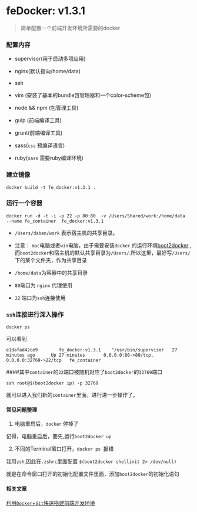 # feDocker: v1.3.1

> 简单配置一个前端开发环境所需要的docker

### 配置内容

- supervisor(用于启动多项应用)

- nginx(默认指向/home/data)

- ssh

- vim (安装了基本的bundle包管理器和一个color-scheme包)

- node && npm (包管理工具)

- gulp (前端编译工具)

- grunt(前端编译工具)

- sass(`css` 预编译语言) 

- ruby(`sass` 需要ruby编译环境) 


### 建立镜像
```
docker build -t fe_docker:v1.3.1 .
```

### 运行一个容器

```
docker run -d -t -i -p 22 -p 80:80  -v /Users/Shared/work:/home/data  --name fe_container  fe_docker:v1.3.1
```
- `/Users/daben/work` 表示宿主机的共享目录。
- 注意： `mac`电脑或者`win`电脑，由于需要安装`docker` 的运行环境[boot2docker](https://docs.docker.com/installation/mac/) , 而`boot2docker`和宿主机的默认共享目录为`/Users/`.所以这里，最好写`/Users/`下的某个文件夹，作为共享目录


- `/home/data`为容器中的共享目录

- `80`端口为 `nginx`  代理使用
- `22` 端口为`ssh`连接使用


### `ssh`连接进行深入操作
```
docker ps 
```
可以看到
```
e1dafad42ce9        fe_docker:v1.3.1    "/usr/bin/supervisor   27 minutes ago      Up 27 minutes       0.0.0.0:80->80/tcp, 0.0.0.0:32769->22/tcp   fe_container
```
####其中`container`的`22`端口被随机对应了`boot2docker`的`32769`端口
```
ssh root@$(boot2docker ip) -p 32769

```
就可以进入我们新的`container`里面，进行进一步操作了。

#### 常见问题整理

1. 电脑重启后，`docker` 停掉了

记得，电脑重启后，要先,运行`boot2docker up`


2. 不同的Terminal窗口打开，`docker ps `报错

我用`zsh`,因此在`.zshrc`里面配置 `$(boot2docker shellinit 2> /dev/null)`

就是在命令窗口打开的初始化配置文件里面，添加`boot2docker`的初始化语句

#### 相关文章

[ 利用`Docker`+`Git`快速搭建前端开发环境](https://github.com/fyddaben/feDocker/blob/master/HELLOWORLD.md)










